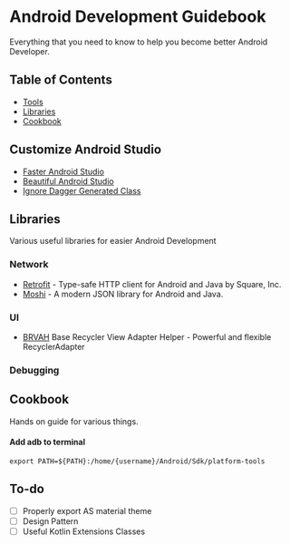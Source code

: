 # Android Development Guidebook
Everything that you need to know to help you become better Android Developer.

## Table of Contents
* [Tools](#tools)
* [Libraries](#libraries)
* [Cookbook](#cookbook)

## Customize Android Studio
* [Faster Android Studio](https://github.com/100nandoo/Android-Development-Guidebook/blob/master/customization/Faster_Android_Studio.md)
* [Beautiful Android Studio](https://github.com/100nandoo/Android-Development-Guidebook/blob/master/customization/Beautiful_Android_Studio.md)
* [Ignore Dagger Generated Class](https://github.com/100nandoo/Android-Development-Guidebook/blob/master/customization/Ignore_Dagger.md)

## Libraries
Various useful libraries for easier Android Development

### Network
* [Retrofit](https://github.com/square/retrofit) - Type-safe HTTP client for Android and Java by Square, Inc.
* [Moshi](https://github.com/square/moshi) - A modern JSON library for Android and Java. 

### UI
* [BRVAH](https://github.com/CymChad/BaseRecyclerViewAdapterHelper) Base Recycler View Adapter Helper - Powerful and flexible RecyclerAdapter

### Debugging

## Cookbook
Hands on guide for various things.

#### Add adb to terminal
`export PATH=${PATH}:/home/{username}/Android/Sdk/platform-tools`

## To-do

- [ ] Properly export AS material theme
- [ ] Design Pattern
- [ ] Useful Kotlin Extensions Classes